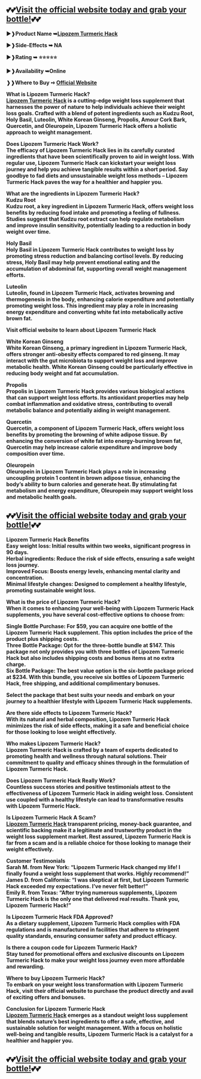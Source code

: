 <h2>💕💕<a title="Lipozem Turmeric Hack" href="https://supplementcaps.com/lipozem-buy/"><strong>Visit the official website today and grab your bottle!</strong></a>💕💕<u><br /></u></h2>
<p>►❱<strong>Product Name ➥<a href="https://supplementcaps.com/lipozem-buy/">Lipozem Turmeric Hack</a></strong></p>
<p>►❱<strong>Side-Effects ➥ NA</strong></p>
<p>►❱<strong>Rating ➥ ⭐⭐⭐⭐⭐</strong></p>
<p>►❱<strong>Availability ➥Online</strong></p>
<p>❱❱<strong>Where to Buy ➺ <a href="https://supplementcaps.com/lipozem-buy/">Official Website</a></strong></p>
<p><strong>What is Lipozem Turmeric Hack?</strong><br /><strong><a title="Lipozem Turmeric Hack" href="https://supplementcaps.com/lipozem-buy/">Lipozem Turmeric Hack</a> is a cutting-edge weight loss supplement that harnesses the power of nature to help individuals achieve their weight loss goals. Crafted with a blend of potent ingredients such as Kudzu Root, Holy Basil, Luteolin, White Korean Ginseng, Propolis, Amour Cork Bark, Quercetin, and Oleuropein, Lipozem Turmeric Hack offers a holistic approach to weight management.</strong></p>
<p><strong>Does Lipozem Turmeric Hack Work?</strong><br /><strong>The efficacy of Lipozem Turmeric Hack lies in its carefully curated ingredients that have been scientifically proven to aid in weight loss. With regular use, Lipozem Turmeric Hack can kickstart your weight loss journey and help you achieve tangible results within a short period. Say goodbye to fad diets and unsustainable weight loss methods &ndash; Lipozem Turmeric Hack paves the way for a healthier and happier you.</strong></p>
<p><strong>What are the ingredients in Lipozem Turmeric Hack?</strong><br /><strong>Kudzu Root</strong><br /><strong>Kudzu root, a key ingredient in Lipozem Turmeric Hack, offers weight loss benefits by reducing food intake and promoting a feeling of fullness. Studies suggest that Kudzu root extract can help regulate metabolism and improve insulin sensitivity, potentially leading to a reduction in body weight over time.</strong></p>
<p><strong>Holy Basil</strong><br /><strong>Holy Basil in Lipozem Turmeric Hack contributes to weight loss by promoting stress reduction and balancing cortisol levels. By reducing stress, Holy Basil may help prevent emotional eating and the accumulation of abdominal fat, supporting overall weight management efforts.</strong></p>
<p><strong>Luteolin</strong><br /><strong>Luteolin, found in Lipozem Turmeric Hack, activates browning and thermogenesis in the body, enhancing calorie expenditure and potentially promoting weight loss. This ingredient may play a role in increasing energy expenditure and converting white fat into metabolically active brown fat.</strong></p>
<p><strong>Visit official website to learn about Lipozem Turmeric Hack</strong></p>
<p><strong>White Korean Ginseng</strong><br /><strong>White Korean Ginseng, a primary ingredient in Lipozem Turmeric Hack, offers stronger anti-obesity effects compared to red ginseng. It may interact with the gut microbiota to support weight loss and improve metabolic health. White Korean Ginseng could be particularly effective in reducing body weight and fat accumulation.</strong></p>
<p><strong>Propolis</strong><br /><strong>Propolis in Lipozem Turmeric Hack provides various biological actions that can support weight loss efforts. Its antioxidant properties may help combat inflammation and oxidative stress, contributing to overall metabolic balance and potentially aiding in weight management.</strong></p>
<p><strong>Quercetin</strong><br /><strong>Quercetin, a component of Lipozem Turmeric Hack, offers weight loss benefits by promoting the browning of white adipose tissue. By enhancing the conversion of white fat into energy-burning brown fat, Quercetin may help increase calorie expenditure and improve body composition over time.</strong></p>
<p><strong>Oleuropein</strong><br /><strong>Oleuropein in Lipozem Turmeric Hack plays a role in increasing uncoupling protein 1 content in brown adipose tissue, enhancing the body&rsquo;s ability to burn calories and generate heat. By stimulating fat metabolism and energy expenditure, Oleuropein may support weight loss and metabolic health goals.</strong></p>
<h2>💕💕<a title="Lipozem Turmeric Hack" href="https://supplementcaps.com/lipozem-buy/"><strong>Visit the official website today and grab your bottle!</strong></a>💕💕</h2>
<p><strong>Lipozem Turmeric Hack Benefits</strong><br /><strong>Easy weight loss: Initial results within two weeks, significant progress in 90 days.</strong><br /><strong>Herbal ingredients: Reduce the risk of side effects, ensuring a safe weight loss journey.</strong><br /><strong>Improved Focus: Boosts energy levels, enhancing mental clarity and concentration.</strong><br /><strong>Minimal lifestyle changes: Designed to complement a healthy lifestyle, promoting sustainable weight loss.</strong></p>
<p><strong>What is the price of Lipozem Turmeric Hack?</strong><br /><strong>When it comes to enhancing your well-being with Lipozem Turmeric Hack supplements, you have several cost-effective options to choose from:</strong></p>
<p><strong>Single Bottle Purchase: For $59, you can acquire one bottle of the Lipozem Turmeric Hack supplement. This option includes the price of the product plus shipping costs.</strong><br /><strong>Three Bottle Package: Opt for the three-bottle bundle at $147. This package not only provides you with three bottles of Lipozem Turmeric Hack but also includes shipping costs and bonus items at no extra charge.</strong><br /><strong>Six Bottle Package: The best value option is the six-bottle package priced at $234. With this bundle, you receive six bottles of Lipozem Turmeric Hack, free shipping, and additional complimentary bonuses.</strong></p>
<p><strong>Select the package that best suits your needs and embark on your journey to a healthier lifestyle with Lipozem Turmeric Hack supplements.</strong></p>
<p><strong>Are there side effects to Lipozem Turmeric Hack?</strong><br /><strong>With its natural and herbal composition, Lipozem Turmeric Hack minimizes the risk of side effects, making it a safe and beneficial choice for those looking to lose weight effectively.</strong></p>
<p><strong>Who makes Lipozem Turmeric Hack?</strong><br /><strong>Lipozem Turmeric Hack is crafted by a team of experts dedicated to promoting health and wellness through natural solutions. Their commitment to quality and efficacy shines through in the formulation of Lipozem Turmeric Hack.</strong></p>
<p><strong>Does Lipozem Turmeric Hack Really Work?</strong><br /><strong>Countless success stories and positive testimonials attest to the effectiveness of Lipozem Turmeric Hack in aiding weight loss. Consistent use coupled with a healthy lifestyle can lead to transformative results with Lipozem Turmeric Hack.</strong></p>
<p><strong>Is Lipozem Turmeric Hack A Scam?</strong><br /><strong><a title="Lipozem Turmeric Hack" href="https://supplementcaps.com/lipozem-buy/">Lipozem Turmeric Hack</a> transparent pricing, money-back guarantee, and scientific backing make it a legitimate and trustworthy product in the weight loss supplement market. Rest assured, Lipozem Turmeric Hack is far from a scam and is a reliable choice for those looking to manage their weight effectively.</strong></p>
<p><strong>Customer Testimonials</strong><br /><strong>Sarah M. from New York: &ldquo;Lipozem Turmeric Hack changed my life! I finally found a weight loss supplement that works. Highly recommend!&rdquo;</strong><br /><strong>James D. from California: &ldquo;I was skeptical at first, but Lipozem Turmeric Hack exceeded my expectations. I&rsquo;ve never felt better!&rdquo;</strong><br /><strong>Emily R. from Texas: &ldquo;After trying numerous supplements, Lipozem Turmeric Hack is the only one that delivered real results. Thank you, Lipozem Turmeric Hack!&rdquo;</strong></p>
<p><strong>Is Lipozem Turmeric Hack FDA Approved?</strong><br /><strong>As a dietary supplement, Lipozem Turmeric Hack complies with FDA regulations and is manufactured in facilities that adhere to stringent quality standards, ensuring consumer safety and product efficacy.</strong></p>
<p><strong>Is there a coupon code for Lipozem Turmeric Hack?</strong><br /><strong>Stay tuned for promotional offers and exclusive discounts on Lipozem Turmeric Hack to make your weight loss journey even more affordable and rewarding.</strong></p>
<p><strong>Where to buy Lipozem Turmeric Hack?</strong><br /><strong>To embark on your weight loss transformation with Lipozem Turmeric Hack, visit their official website to purchase the product directly and avail of exciting offers and bonuses.</strong></p>
<p><strong>Conclusion for Lipozem Turmeric Hack</strong><br /><strong><a title="Lipozem Turmeric Hack" href="https://supplementcaps.com/lipozem-buy/">Lipozem Turmeric Hack</a> emerges as a standout weight loss supplement that blends nature&rsquo;s best ingredients to offer a safe, effective, and sustainable solution for weight management. With a focus on holistic well-being and tangible results, Lipozem Turmeric Hack is a catalyst for a healthier and happier you.</strong></p>
<h2>💕💕<a title="Lipozem Turmeric Hack" href="https://supplementcaps.com/lipozem-buy/"><strong>Visit the official website today and grab your bottle!</strong></a>💕💕</h2>
<p>&nbsp;</p>

